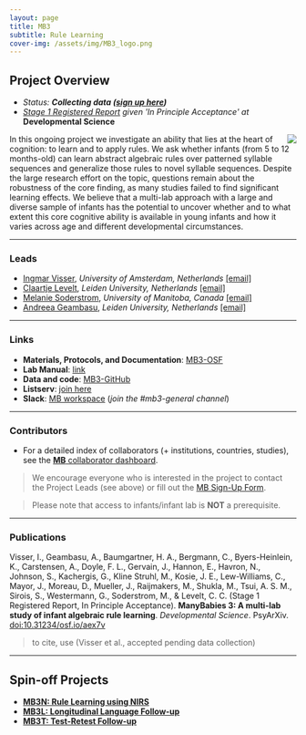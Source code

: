 ```yaml
---
layout: page
title: MB3
subtitle: Rule Learning
cover-img: /assets/img/MB3_logo.png
---
```


## Project Overview

* *Status: **Collecting data (<a href="https://umanitobapsych.az1.qualtrics.com/jfe/form/SV_4NiYE6jM0399g7r" target="_blank">sign up here</a>)***
* *<a href="https://doi.org/10.31234/osf.io/aex7v" target="_blank">Stage 1 Registered Report</a> given 'In Principle Acceptance' at* **Developmental Science**


<img style="float: right;" src="/assets/img/BLL1_300px.jpg">
In this ongoing project we investigate an ability that lies at the heart of cognition: to learn and to apply rules. We ask whether infants (from 5 to 12 months-old) can learn abstract algebraic rules over patterned syllable sequences and generalize those rules to novel syllable sequences. Despite the large research effort on the topic, questions remain about the robustness of the core finding, as many studies failed to find significant learning effects. We believe that a multi-lab approach with a large and diverse sample of infants has the potential to uncover whether and to what extent this core cognitive ability is available in young infants and how it varies across age and different developmental circumstances.

***
### Leads
* [Ingmar Visser](https://www.uva.nl/profiel/v/i/i.visser/i.visser.html?cb), *University of Amsterdam, Netherlands* [[email]](mailto:i.visser@uva.nl) 
* [Claartje Levelt](https://www.universiteitleiden.nl/en/staffmembers/claartje-levelt#tab-1), *Leiden University, Netherlands* [[email]](mailto:c.c.levelt@hum.leidenuniv.nl) 
* [Melanie Soderstrom](https://home.cc.umanitoba.ca/~soderstr/), *University of Manitoba, Canada* [[email]](mailto:M_Soderstrom@umanitoba.ca)
* [Andreea Geambasu](https://www.universiteitleiden.nl/en/staffmembers/andreea-geambasu#tab-1), *Leiden University, Netherlands* [[email]](mailto:a.geambasu@hum.leidenuniv.nl)


***
### Links
* **Materials, Protocols, and Documentation**: [MB3-OSF](https://osf.io/kqu9v/)
* **Lab Manual**: [link](https://docs.google.com/document/d/1b-ZaJpbVzvN_fUApXlZkZiT9jxGUYRhHbAC1qOucufo/edit?usp=sharing)
* **Data and code**: [MB3-GitHub](https://github.com/manybabies/mb3-rules)
* **Listserv**: [join here](https://mailman.stanford.edu/mailman/listinfo/manybabies3)
* **Slack**: [MB workspace](https://join.slack.com/t/manybabies/shared_invite/zt-1frvx4ulh-b7ge7X6DY8Yl4HgBW1xBXQ) (*join the #mb3-general channel*)


***
### Contributors
* For a detailed index of collaborators (+ institutions, countries, studies), see the [**MB** collaborator dashboard](https://manybabies.shinyapps.io/shiny_mb_map/).

> We encourage everyone who is interested in the project to contact the Project Leads (see above) or fill out the [MB Sign-Up Form]({{site.baseurl}}/get_involved/).

> Please note that access to infants/infant lab is **NOT** a prerequisite.


***
### Publications
Visser, I., Geambasu, A., Baumgartner, H. A., Bergmann, C., Byers-Heinlein, K., Carstensen, A., Doyle, F. L., Gervain, J., Hannon, E., Havron, N., Johnson, S., Kachergis, G., Kline Struhl, M., Kosie, J. E., Lew-Williams, C., Mayor, J., Moreau, D., Mueller, J., Raijmakers, M., Shukla, M., Tsui, A. S. M., Sirois, S., Westermann, G., Soderstrom, M., & Levelt, C. C. (Stage 1 Registered Report, In Principle Acceptance). **ManyBabies 3: A multi-lab study of infant algebraic rule learning**. *Developmental Science*. PsyArXiv. [doi:10.31234/osf.io/aex7v](https://doi.org/10.31234/osf.io/aex7v)

> to cite, use (Visser et al., accepted pending data collection)


***
## Spin-off Projects
* [**MB3N: Rule Learning using NIRS**]({{site.baseurl}}/MB3N/)
* [**MB3L: Longitudinal Language Follow-up**]({{site.baseurl}}/MB3L/)
* [**MB3T: Test-Retest Follow-up**]({{site.baseurl}}/MB3T/)
